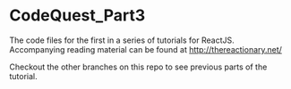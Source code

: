 # CodeQuest_Part3
The code files for the first in a series of tutorials for ReactJS. Accompanying reading material can be found at http://thereactionary.net/

Checkout the other branches on this repo to see previous parts of the tutorial.
